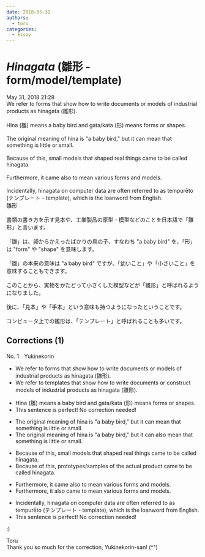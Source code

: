 ```yaml
---
date: 2018-05-31
authors:
  - toru
categories:
  - Essay
---
```


<h1 id="subject_show"><strong><em>Hinagata</strong></em> (雛形 - form/model/template)</h1>
<div class="date">May 31, 2018 21:28</div>
<div id="post"><div id="body_show_ori">
We refer to forms that show how to write documents or models of industrial products as hinagata (雛形).<br/><br/>Hina (雛) means a baby bird and gata/kata (形) means forms or shapes.<br/><br/>The original meaning of hina is "a baby bird," but it can mean that something is little or small.<br/><br/>Because of this, small models that shaped real things came to be called hinagata.<br/><br/>Furthermore, it came also to mean various forms and models.<br/><br/>Incidentally, hinagata on computer data are often referred to as tempurēto (テンプレート - template), which is the loanword from English.
</div></div>

<!-- more -->

<div id="post_ja"><div id="body_show_mo">
雛形<br/><br/>書類の書き方を示す見本や、工業製品の原型・模型などのことを日本語で「雛形」と言います。<br/><br/>「雛」は、卵からかえったばかりの鳥の子、すなわち "a baby bird" を、「形」は "form" や "shape" を意味します。<br/><br/>「雛」の本来の意味は "a baby bird" ですが、「幼いこと」や「小さいこと」を意味することもできます。<br/><br/>このことから、実物をかたどって小さくした模型などが「雛形」と呼ばれるようになりました。<br/><br/>後に、「見本」や「手本」という意味も持つようになったということです。<br/><br/>コンピュータ上での雛形は、「テンプレート」と呼ばれることも多いです。
</div></div>

## Corrections (1)
<div id="block"><div class="first_name"> No. 1　<span class="just_name">Yukinekorin</span></div><div id="block2">
<ul class="correction_field">
<li class="incorrect">We refer to forms that show how to write documents or models of industrial products as hinagata (雛形).</li>
<li class="corrected correct">
We refer to <span class="f_blue">templates</span> that show how to write documents or <span class="f_blue">construct </span>models of industrial products as hinagata (雛形).
</li>
</ul>
<ul class="correction_field">
<li class="incorrect">Hina (雛) means a baby bird and gata/kata (形) means forms or shapes.</li>
<li class="corrected perfect">This sentence is perfect! No correction needed!</li>
</ul>
<ul class="correction_field">
<li class="incorrect">The original meaning of hina is "a baby bird," but it can mean that something is little or small.</li>
<li class="corrected correct">
The original meaning of hina is "a baby bird," but it can <span class="f_blue">also </span>mean that something is little or small.
</li>
</ul>
<ul class="correction_field">
<li class="incorrect">Because of this, small models that shaped real things came to be called hinagata.</li>
<li class="corrected correct">
Because of this, <span class="f_blue">prototypes/samples of the actual product </span>came to be called hinagata.
</li>
</ul>
<ul class="correction_field">
<li class="incorrect">Furthermore, it came also to mean various forms and models.</li>
<li class="corrected correct">
Furthermore, it <span class="f_blue">also came</span> to mean various forms and models.
</li>
</ul>
<ul class="correction_field">
<li class="incorrect">Incidentally, hinagata on computer data are often referred to as tempurēto (テンプレート - template), which is the loanword from English.</li>
<li class="corrected perfect">This sentence is perfect! No correction needed!</li>
</ul>
<p class="comment_small">
 :)
</p>

</div><div class="name"><span class="just_name">Toru</span><br>
Thank you so much for the correction, Yukinekorin-san! (^^)
</div>
</div>
